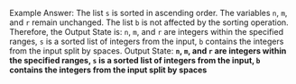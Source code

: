 Example Answer:
The list `s` is sorted in ascending order. The variables `n`, `m`, and `r` remain unchanged. The list `b` is not affected by the sorting operation. Therefore, the Output State is: `n`, `m`, and `r` are integers within the specified ranges, `s` is a sorted list of integers from the input, `b` contains the integers from the input split by spaces.
Output State: **`n`, `m`, and `r` are integers within the specified ranges, `s` is a sorted list of integers from the input, `b` contains the integers from the input split by spaces**